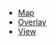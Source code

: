 - [Map](/openlayers/map/README.md)
- [Overlay](/openlayers/overlay/README.md)
- [View](/openlayers/view/README.md)